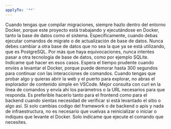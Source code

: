 ```yaml
---
applyTo: '**'
---
```

Cuando tengas que compilar migraciones, siempre hazlo dentro del entorno Docker, porque este proyecto está trabajando y ejecutándose en Docker, tanto la base de datos como el sistema. Específicamente, cuando debas ejecutar comandos de migrate o de actualización de base de datos.
Nunca debes cambiar a otra base de datos que no sea la que ya se está utilizando, que es PostgreSQL. Por más que haya equivocaciones, nunca intentes pasar a otra tecnología de base de datos, como por ejemplo SQLite. Indícame qué hacer en esos casos.
Espera el tiempo prudente cuando envíes a levantar el Docker, porque puede demorar hasta 300 segundos para continuar con las interacciones de comandos.
Cuando tengas que probar algo y quieras abrir la web y el puerto para explorar, no abras el explorador de contenido simple en VSCode. Mejor consulta con curl en la línea de comandos y envía ahí los parámetros o la URL necesarios para que responda. Es preferible hacerlo tanto para el frontend como para el backend cuando sientas necesidad de verificar si está levantado el sitio o algo así.
Si solo cambias codigo del framework o de backend o apis y nada de infraestructura, no es necesario que vuelvas a reinicializar o iniciar o indiques que levante el Docker. Solo indícame que ejecute el comando que necesites.

